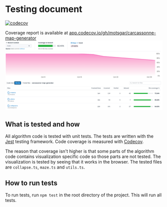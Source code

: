 # Testing document

[![codecov](https://codecov.io/gh/motsgar/carcassonne-map-generator/branch/main/graph/badge.svg)](https://codecov.io/gh/motsgar/carcassonne-map-generator)

Coverage report is available at [app.codecov.io/gh/motsgar/carcassonne-map-generator](https://app.codecov.io/gh/motsgar/carcassonne-map-generator)
![coverage.png](images/coverage.png)

## What is tested and how

All algorithm code is tested with unit tests. The tests are written with the [Jest](https://jestjs.io/) testing framework. Code coverage is measured with [Codecov](https://about.codecov.io/).

The reason that coverage isn't higher is that some parts of the algorithm code contains visualization specific code so those parts are not tested. The visualization is tested by seeing that it works in the browser. The tested files are `collapse.ts`, `maze.ts` and `utils.ts`.

## How to run tests

To run tests, run `npm test` in the root directory of the project. This will run all tests.
